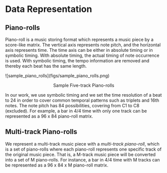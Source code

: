 # Data Representation

## Piano-rolls

Piano-roll is a music storing format which represents a music piece by a score-like matrix. The vertical axis represents note pitch, and the horizontal axis represents time. The time axis can be either in absolute timing or in symbolic timing. With absolute timing, the actual timing of note occurrence is used. With symbolic timing, the tempo information are removed and thereby each beat has the same length.

<div class="padded-image">
![sample_piano_rolls](figs/sample_piano_rolls.png)
</div>
<p align="center">Sample Five-track Piano-rolls</p>

In our work, we use symbolic timing and we set the time resolution of a beat to 24 in order to cover common temporal patterns such as triplets and 16th notes. The note pitch has 84 possibilities, covering from C1 to C8 (excluded). For example, a bar in 4/4 time with only one track can be represented as a 96 x 84 piano-roll matrix.

## Multi-track Piano-rolls

We represent a multi-track music piece with a *multi-track piano-roll*, which is a set of piano-rolls where each piano-roll represents one specific track of the original music piece. That is, a M-track music piece will be converted into a set of M piano-rolls. For instance, a bar in 4/4 time with M tracks can be represented as a 96 x 84 x M piano-roll matrix.
